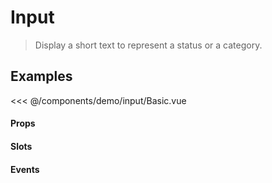 # Input

> Display a short text to represent a status or a category.

## Examples

<DemoContainer>
  <v-input label="video" modelValue="video" type="text" />
</DemoContainer>

<<< @/components/demo/input/Basic.vue

#### Props

#### Slots

#### Events

